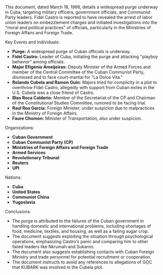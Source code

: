 This document, dated March 18, 1966, details a widespread purge underway in Cuba, targeting military officers, government officials, and Communist Party leaders. Fidel Castro is reported to have revealed the arrest of labor union leaders on embezzlement charges and initiated investigations into the "moral and political practices" of officials, particularly in the Ministries of Foreign Affairs and Foreign Trade.

Key Events and Individuals:

*   **Purge:** A widespread purge of Cuban officials is underway.
*   **Fidel Castro:** Leader of Cuba, initiating the purge and attacking "playboy behavior" among officials.
*   **Major Efigenio Ameijeiras:** Deputy Minister of the Armed Forces and member of the Central Committee of the Cuban Communist Party, dismissed and to face court-martial for "La Dolce Vita."
*   **Rolando Cubela and Ramon Guin:** Majors tried for complicity in a plot to overthrow Fidel Castro, allegedly with support from Cuban exiles in the U.S. Cubela was a close friend of Castro.
*   **Blas Roca Calderio:** Member of the Secretariat of the CP and Chairman of the Constitutional Studies Committee, rumored to be facing trial.
*   **Raul Roa Garcia:** Foreign Minister, under suspicion due to malpractices in the Ministry of Foreign Affairs.
*   **Faure Chomon:** Minister of Transportation, also under suspicion.

Organizations:

*   **Cuban Government**
*   **Cuban Communist Party (CP)**
*   **Ministries of Foreign Affairs and Foreign Trade**
*   **Armed Services**
*   **Revolutionary Tribunal**
*   **Reuters**
*   **UPI**

Nations:

*   **Cuba**
*   **United States**
*   **Communist China**
*   **Yugoslavia**

Conclusions:

*   The purge is attributed to the failures of the Cuban government in handling domestic and international problems, including shortages of food, medicine, textiles, and housing, as well as a failing sugar crop.
*   The document suggests exploiting the situation through psychological operations, emphasizing Castro's panic and comparing him to other failed leaders like Nkrumah and Sukarno.
*   The document also suggests establishing contacts with Cuban Foreign Ministry and trade personnel for potential recruitment or cooperation.
*   The document instructs to avoid any references to allegations of GỌC that KUBARK was involved in the Cubela plot.
